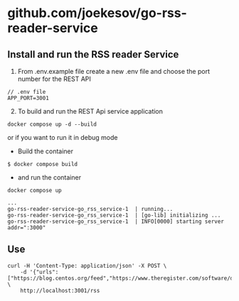# github.com/joekesov/go-rss-reader-service

## Install and run the RSS reader Service

1. From .env.example file create a new .env file and choose the port number for the REST API
```
// .env file
APP_PORT=3001
```

2. To build and run the REST Api service application

```
docker compose up -d --build
```

or if you want to run it in debug mode

- Build the container

```
$ docker compose build
```

- and run the container 

```
docker compose up
```

```
...
go-rss-reader-service-go_rss_service-1  | running...
go-rss-reader-service-go_rss_service-1  | [go-lib] initializing ...
go-rss-reader-service-go_rss_service-1  | INFO[0000] starting server                               addr=":3000"
```

## Use

```
curl -H 'Content-Type: application/json' -X POST \
    -d '{"urls":["https://blog.centos.org/feed","https://www.theregister.com/software/devops/headlines.atom"]}' \
    http://localhost:3001/rss
```